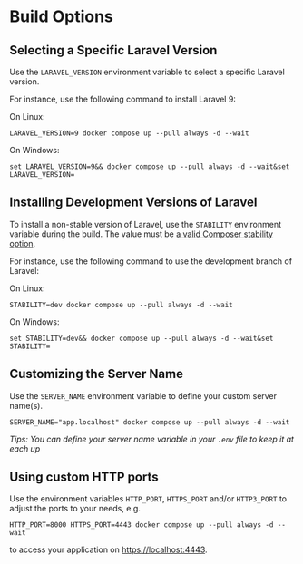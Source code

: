 # Build Options

## Selecting a Specific Laravel Version

Use the `LARAVEL_VERSION` environment variable to select a specific Laravel version.

For instance, use the following command to install Laravel 9:

On Linux:

    LARAVEL_VERSION=9 docker compose up --pull always -d --wait

On Windows:

    set LARAVEL_VERSION=9&& docker compose up --pull always -d --wait&set LARAVEL_VERSION=

## Installing Development Versions of Laravel

To install a non-stable version of Laravel, use the `STABILITY` environment variable during the build.
The value must be [a valid Composer stability option](https://getcomposer.org/doc/04-schema.md#minimum-stability).

For instance, use the following command to use the development branch of Laravel:

On Linux:

    STABILITY=dev docker compose up --pull always -d --wait

On Windows:

    set STABILITY=dev&& docker compose up --pull always -d --wait&set STABILITY=

## Customizing the Server Name

Use the `SERVER_NAME` environment variable to define your custom server name(s).

    SERVER_NAME="app.localhost" docker compose up --pull always -d --wait

*Tips: You can define your server name variable in your `.env` file to keep it at each up*

## Using custom HTTP ports

Use the environment variables `HTTP_PORT`, `HTTPS_PORT` and/or `HTTP3_PORT` to adjust the ports to your needs, e.g.

    HTTP_PORT=8000 HTTPS_PORT=4443 docker compose up --pull always -d --wait

to access your application on [https://localhost:4443](https://localhost:4443).
